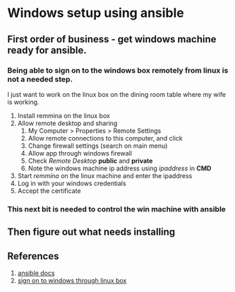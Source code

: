 # Windows setup using ansible

## First order of business - get windows machine ready for ansible.
### Being able to sign on to the windows box remotely from linux is not a needed step.
I just want to work on the linux box on the dining room table where my wife is working.
1. Install remmina on the linux box
2. Allow remote desktop and sharing
   1. My Computer > Properties > Remote Settings
   2. Allow remote connections to this computer, and click <APPLY>
   3. Change firewall settings (search on main menu)
   4. Allow app through windows firewall
   5. Check *Remote Desktop* **public** and **private**
   6. Note the windows machine ip address using *ipaddress* in **CMD**
3. Start *remmina* on the linux machine and enter the ipaddress
4. Log in with your windows credentials
5. Accept the certificate

### This next bit is needed to control the win machine with ansible

## Then figure out what needs installing

## References

1. [ansible docs](https://docs.ansible.com/ansible/latest/os_guide/windows_setup.html)
2. [sign on to windows through linux box](https://opensource.com/article/18/6/linux-remote-desktop)